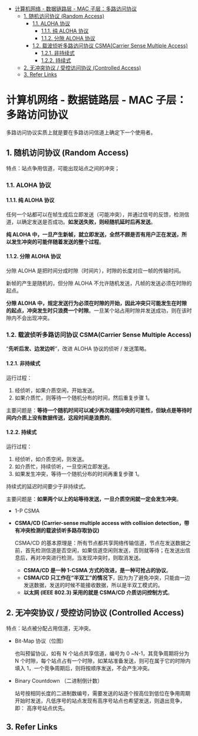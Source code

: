- [计算机网络 - 数据链路层 - MAC 子层：多路访问协议](#计算机网络---数据链路层---mac-子层多路访问协议)
  - [1. 随机访问协议 (Random Access)](#1-随机访问协议-random-access)
    - [1.1. ALOHA 协议](#11-aloha-协议)
      - [1.1.1. 纯 ALOHA 协议](#111-纯-aloha-协议)
      - [1.1.2. 分隙 ALOHA 协议](#112-分隙-aloha-协议)
    - [1.2. 载波侦听多路访问协议 CSMA(Carrier Sense Multiple Access)](#12-载波侦听多路访问协议-csmacarrier-sense-multiple-access)
      - [1.2.1. 非持续式](#121-非持续式)
      - [1.2.2. 持续式](#122-持续式)
  - [2. 无冲突协议 / 受控访问协议 (Controlled Access)](#2-无冲突协议--受控访问协议-controlled-access)
  - [3. Refer Links](#3-refer-links)

# 计算机网络 - 数据链路层 - MAC 子层：多路访问协议

多路访问协议实质上就是要在多路访问信道上确定下一个使用者。

## 1. 随机访问协议 (Random Access)

特点：站点争用信道，可能出现站点之间的冲突；

### 1.1. ALOHA 协议

#### 1.1.1. 纯 ALOHA 协议

任何一个站都可以在帧生成后立即发送（可能冲突），并通过信号的反馈，检测信道，以确定发送是否成功。**如发送失败，则经随机延时后再发送**。

**纯 ALOHA 中，一旦产生新帧，就立即发送，全然不顾是否有用户正在发送，所以发生冲突的可能伴随着发送的整个过程**。

#### 1.1.2. 分隙 ALOHA 协议

分隙 ALOHA 是把时间分成时隙（时间片），时隙的长度对应一帧的传输时间。

新帧的产生是随机的，但分隙 ALOHA 不允许随机发送，凡帧的发送必须在时隙的起点。

**分隙 ALOHA 中，规定发送行为必须在时隙的开始，因此冲突只可能发生在时隙的起点，冲突发生时只浪费一个时隙**。一旦某个站占用时隙并发送成功，则在该时隙内不会出现冲突。

### 1.2. 载波侦听多路访问协议 CSMA(Carrier Sense Multiple Access)

“**先听后发、边发边听**”，改进 ALOHA 协议的侦听 / 发送策略。

#### 1.2.1. 非持续式

运行过程：
1. 经侦听，如果介质空闲，开始发送。
1. 如果介质忙，则等待一个随机分布的时间，然后重复步骤 1。

主要问题是：**等待一个随机时间可以减少再次碰撞冲突的可能性，但缺点是等待时间内介质上没有数据传送，这段时间是浪费的**。

#### 1.2.2. 持续式

运行过程：
1. 经侦听，如介质空闲，则发送。
1. 如介质忙，持续侦听，一旦空闲立即发送。
1. 如果发生冲突，等待一个随机分布的时间再重复步骤 1。

持续式的延迟时间要少于非持续式。

主要问题是：**如果两个以上的站等待发送，一旦介质空闲就一定会发生冲突**。
- 1-P CSMA

- **CSMA/CD (Carrier-sense multiple access with collision detection，带有冲突检测的载波侦听多路存取协议)**

  CSMA/CD 的基本原理是：所有节点都共享网络传输信道，节点在发送数据之前，首先检测信道是否空闲，如果信道空闲则发送，否则就等待；在发送出信息后，再对冲突进行检测，当发现冲突时，则取消发送。

  - **CSMA/CD 是一种 1-CSMA 方式的改进，是一种可抢占的协议**。
  - **CSMA/CD 只工作在“半双工”的情况下**，因为为了避免冲突，只能由一边发送数据，发送的时候不能接收数据，所以是半双工模式的。
  - **以太网 (IEEE 802.3) 采用的就是 CSMA/CD 介质访问控制方式**。

## 2. 无冲突协议 / 受控访问协议 (Controlled Access)

特点：站点被分配占用信道，无冲突。
- Bit-Map 协议（位图）
  
  也叫预留协议，如有 N 个站点共享信道，编号为 0 ~N-1，其竞争周期将分为 N 个时隙，每个站点占有一个时隙，如某站准备发送，则可在属于它的时隙内填入 1，一个竞争周期后，则将按顺序发送，不会产生冲突。

- Binary Countdown （二进制倒计数）
  
  站号按相同长度的二进制数编号，需要发送的站逐个按高位到低位在争用周期开始时发送，凡低序号的站点发现有高序号站点也希望发送，则退出竞争，即： 高序号站点优先。

## 3. Refer Links
